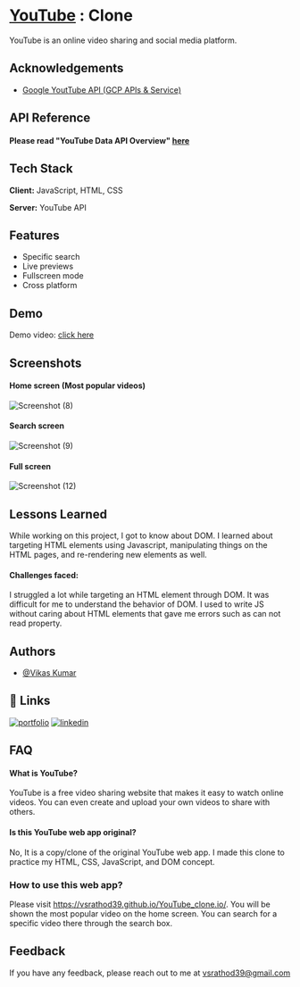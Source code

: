 
# [YouTube](https://vsrathod39.github.io/YouTube_clone.io/) : Clone

YouTube is an online video sharing and social media platform.


## Acknowledgements

 - [Google YoutTube API (GCP APIs & Service)](https://console.cloud.google.com/apis/)


## API Reference

#### Please read "YouTube Data API Overview" [here](https://developers.google.com/youtube/v3/getting-started)


## Tech Stack

**Client:** JavaScript, HTML, CSS

**Server:** YouTube API


## Features

- Specific search
- Live previews
- Fullscreen mode
- Cross platform


## Demo

Demo video: [click here](https://masai-course.s3.ap-south-1.amazonaws.com/users/2098/submissions/215165/389982/9d9b2daa5d847ed62c89ce0d8aa77d4f/youTubeReviews.mp4)


## Screenshots

#### Home screen (Most popular videos)

![Screenshot (8)](https://user-images.githubusercontent.com/91534659/173995264-7cc75e69-604c-4196-a563-7db65bb5470c.png)

#### Search screen

![Screenshot (9)](https://user-images.githubusercontent.com/91534659/173995296-2e453532-d8ba-477e-9594-d957b99c397a.png)

#### Full screen

![Screenshot (12)](https://user-images.githubusercontent.com/91534659/173995320-b305173b-0e62-48fb-abcd-9dc374934002.png)



## Lessons Learned

While working on this project, I got to know about DOM. I learned about targeting HTML elements using Javascript, manipulating things on the HTML pages, and re-rendering new elements as well.
#### Challenges faced: 
I struggled a lot while targeting an HTML element through DOM. It was difficult for me to understand the behavior of DOM. I used to write JS without caring about HTML elements that gave me errors such as can not read property.
## Authors

- [@Vikas Kumar](https://github.com/vsrathod39)


## 🔗 Links
[![portfolio](https://img.shields.io/badge/my_portfolio-000?style=for-the-badge&logo=ko-fi&logoColor=white)](https://vikas.vercel.app/)
[![linkedin](https://img.shields.io/badge/linkedin-0A66C2?style=for-the-badge&logo=linkedin&logoColor=white)](https://www.linkedin.com/in/vikas-kumar39/)


## FAQ

#### What is YouTube?

YouTube is a free video sharing website that makes it easy to watch online videos. You can even create and upload your own videos to share with others.

#### Is this YouTube web app original?

No, It is a copy/clone of the original YouTube web app. I made this clone to practice my HTML, CSS,  JavaScript, and DOM concept.

### How to use this web app?

Please visit https://vsrathod39.github.io/YouTube_clone.io/. You will be shown the most popular video on the home screen. You can search for a specific video there through the search box.


## Feedback

If you have any feedback, please reach out to me at vsrathod39@gmail.com

